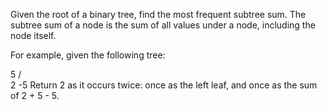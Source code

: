 Given the root of a binary tree, find the most frequent subtree sum. The subtree sum of a node is the sum of all values under a node, including the node itself.

For example, given the following tree:

  5
 / \
2  -5
Return 2 as it occurs twice: once as the left leaf, and once as the sum of 2 + 5 - 5.
